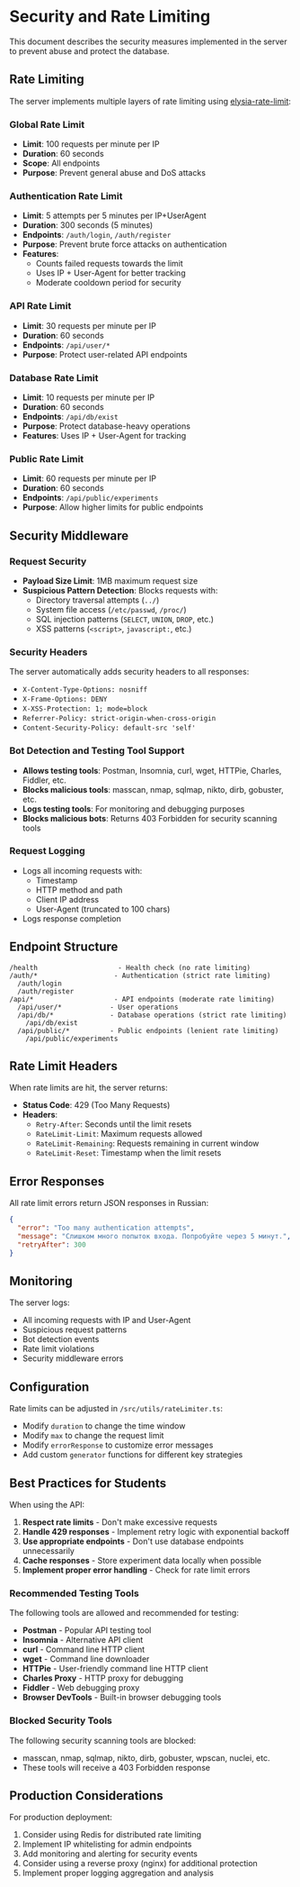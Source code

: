 # Security and Rate Limiting

This document describes the security measures implemented in the server to prevent abuse and protect the database.

## Rate Limiting

The server implements multiple layers of rate limiting using [elysia-rate-limit](https://github.com/rayriffy/elysia-rate-limit):

### Global Rate Limit
- **Limit**: 100 requests per minute per IP
- **Duration**: 60 seconds
- **Scope**: All endpoints
- **Purpose**: Prevent general abuse and DoS attacks

### Authentication Rate Limit
- **Limit**: 5 attempts per 5 minutes per IP+UserAgent
- **Duration**: 300 seconds (5 minutes)
- **Endpoints**: `/auth/login`, `/auth/register`
- **Purpose**: Prevent brute force attacks on authentication
- **Features**: 
  - Counts failed requests towards the limit
  - Uses IP + User-Agent for better tracking
  - Moderate cooldown period for security

### API Rate Limit
- **Limit**: 30 requests per minute per IP
- **Duration**: 60 seconds
- **Endpoints**: `/api/user/*`
- **Purpose**: Protect user-related API endpoints

### Database Rate Limit
- **Limit**: 10 requests per minute per IP
- **Duration**: 60 seconds
- **Endpoints**: `/api/db/exist`
- **Purpose**: Protect database-heavy operations
- **Features**: Uses IP + User-Agent for tracking

### Public Rate Limit
- **Limit**: 60 requests per minute per IP
- **Duration**: 60 seconds
- **Endpoints**: `/api/public/experiments`
- **Purpose**: Allow higher limits for public endpoints

## Security Middleware

### Request Security
- **Payload Size Limit**: 1MB maximum request size
- **Suspicious Pattern Detection**: Blocks requests with:
  - Directory traversal attempts (`../`)
  - System file access (`/etc/passwd`, `/proc/`)
  - SQL injection patterns (`SELECT`, `UNION`, `DROP`, etc.)
  - XSS patterns (`<script>`, `javascript:`, etc.)

### Security Headers
The server automatically adds security headers to all responses:
- `X-Content-Type-Options: nosniff`
- `X-Frame-Options: DENY`
- `X-XSS-Protection: 1; mode=block`
- `Referrer-Policy: strict-origin-when-cross-origin`
- `Content-Security-Policy: default-src 'self'`

### Bot Detection and Testing Tool Support
- **Allows testing tools**: Postman, Insomnia, curl, wget, HTTPie, Charles, Fiddler, etc.
- **Blocks malicious tools**: masscan, nmap, sqlmap, nikto, dirb, gobuster, etc.
- **Logs testing tools**: For monitoring and debugging purposes
- **Blocks malicious bots**: Returns 403 Forbidden for security scanning tools

### Request Logging
- Logs all incoming requests with:
  - Timestamp
  - HTTP method and path
  - Client IP address
  - User-Agent (truncated to 100 chars)
- Logs response completion

## Endpoint Structure

```
/health                    - Health check (no rate limiting)
/auth/*                   - Authentication (strict rate limiting)
  /auth/login
  /auth/register
/api/*                    - API endpoints (moderate rate limiting)
  /api/user/*            - User operations
  /api/db/*              - Database operations (strict rate limiting)
    /api/db/exist
  /api/public/*          - Public endpoints (lenient rate limiting)
    /api/public/experiments
```

## Rate Limit Headers

When rate limits are hit, the server returns:
- **Status Code**: 429 (Too Many Requests)
- **Headers**: 
  - `Retry-After`: Seconds until the limit resets
  - `RateLimit-Limit`: Maximum requests allowed
  - `RateLimit-Remaining`: Requests remaining in current window
  - `RateLimit-Reset`: Timestamp when the limit resets

## Error Responses

All rate limit errors return JSON responses in Russian:

```json
{
  "error": "Too many authentication attempts",
  "message": "Слишком много попыток входа. Попробуйте через 5 минут.",
  "retryAfter": 300
}
```

## Monitoring

The server logs:
- All incoming requests with IP and User-Agent
- Suspicious request patterns
- Bot detection events
- Rate limit violations
- Security middleware errors

## Configuration

Rate limits can be adjusted in `/src/utils/rateLimiter.ts`:
- Modify `duration` to change the time window
- Modify `max` to change the request limit
- Modify `errorResponse` to customize error messages
- Add custom `generator` functions for different key strategies

## Best Practices for Students

When using the API:
1. **Respect rate limits** - Don't make excessive requests
2. **Handle 429 responses** - Implement retry logic with exponential backoff
3. **Use appropriate endpoints** - Don't use database endpoints unnecessarily
4. **Cache responses** - Store experiment data locally when possible
5. **Implement proper error handling** - Check for rate limit errors

### Recommended Testing Tools
The following tools are allowed and recommended for testing:
- **Postman** - Popular API testing tool
- **Insomnia** - Alternative API client
- **curl** - Command line HTTP client
- **wget** - Command line downloader
- **HTTPie** - User-friendly command line HTTP client
- **Charles Proxy** - HTTP proxy for debugging
- **Fiddler** - Web debugging proxy
- **Browser DevTools** - Built-in browser debugging tools

### Blocked Security Tools
The following security scanning tools are blocked:
- masscan, nmap, sqlmap, nikto, dirb, gobuster, wpscan, nuclei, etc.
- These tools will receive a 403 Forbidden response

## Production Considerations

For production deployment:
1. Consider using Redis for distributed rate limiting
2. Implement IP whitelisting for admin endpoints
3. Add monitoring and alerting for security events
4. Consider using a reverse proxy (nginx) for additional protection
5. Implement proper logging aggregation and analysis 